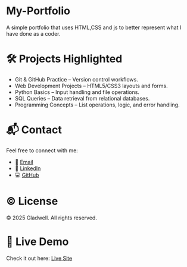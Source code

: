 # My-Portfolio
A simple portfolio that uses HTML,CSS and js to better represent what I have done as a coder.

# 🛠️ Projects Highlighted

- Git & GitHub Practice – Version control workflows.
- Web Development Projects – HTML5/CSS3 layouts and forms.
- Python Basics – Input handling and file operations.
- SQL Queries – Data retrieval from relational databases.
- Programming Concepts – List operations, logic, and error handling.

# 📬 Contact

Feel free to connect with me:

- 📧 [Email](mailto:gladwellnduta03@gmail.com)
- 💼 [LinkedIn](https://www.linkedin.com/in/gladwell-nduta-a27896242/)
- 💻 [GitHub](https://github.com/Gladw311)

# ©️ License

&copy; 2025 Gladwell. All rights reserved.

# 🚀 Live Demo

Check it out here: [Live Site](https://gladwell.netlify.app/)

